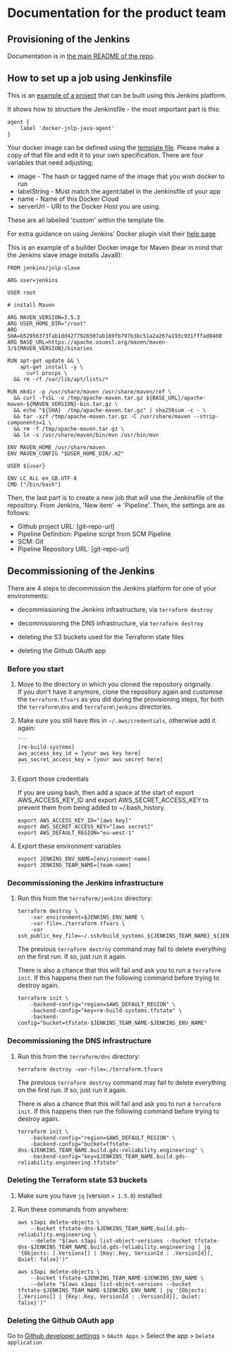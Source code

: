 # Documentation for the product team

## Provisioning of the Jenkins

Documentation is in [the main README of the repo](https://github.com/alphagov/re-build-systems-dns).

## How to set up a job using Jenkinsfile

This is an [example of a project](https://github.com/alphagov/re-build-systems-sample-java-app/tree/jenkinsfile-supported-by-re-build-mvp) that can be built using this Jenkins platform.

It shows how to structure the Jenkinsfile - the most important part is this:

```
agent {
    label 'docker-jnlp-java-agent'
}
```

Your docker image can be defined using the [template file](https://github.com/alphagov/re-build-systems/blob/master/docker/files/groovy/add-sample-agent-docker-image.groovy).
Please make a copy of that file and edit it to your own specification. There are four variables that need adjusting;

* image - The hash or tagged name of the image that you wish docker to run
* labelString - Must match the agent:label in the Jenkinsfile of your app
* name - Name of this Docker Cloud
* serverUrl - URI to the Docker Host you are using.

These are all labelled 'custom' within the template file.

For extra guidance on using Jenkins' Docker plugin visit their [help page](https://wiki.jenkins.io/display/JENKINS/Docker+Plugin)

This is an example of a builder Docker image for Maven (bear in mind that the Jenkins slave image installs Java8):

```
FROM jenkins/jnlp-slave

ARG user=jenkins

USER root

# install Maven

ARG MAVEN_VERSION=3.5.3
ARG USER_HOME_DIR="/root"
ARG SHA=b52956373fab1dd4277926507ab189fb797b3bc51a2a267a193c931fffad8408
ARG BASE_URL=https://apache.osuosl.org/maven/maven-3/${MAVEN_VERSION}/binaries

RUN apt-get update && \
    apt-get install -y \
      curl procps \
  && rm -rf /var/lib/apt/lists/*

RUN mkdir -p /usr/share/maven /usr/share/maven/ref \
  && curl -fsSL -o /tmp/apache-maven.tar.gz ${BASE_URL}/apache-maven-${MAVEN_VERSION}-bin.tar.gz \
  && echo "${SHA}  /tmp/apache-maven.tar.gz" | sha256sum -c - \
  && tar -xzf /tmp/apache-maven.tar.gz -C /usr/share/maven --strip-components=1 \
  && rm -f /tmp/apache-maven.tar.gz \
  && ln -s /usr/share/maven/bin/mvn /usr/bin/mvn

ENV MAVEN_HOME /usr/share/maven
ENV MAVEN_CONFIG "$USER_HOME_DIR/.m2"

USER ${user}

ENV LC_ALL en_GB.UTF-8
CMD ["/bin/bash"]
```

Then, the last part is to create a new job that will use the Jenkinsfile of the repository.
From Jenkins, 'New item' -> 'Pipeline'. Then, the settings are as follows:

* Github project URL: [git-repo-url]
* Pipeline Definition: Pipeline script from SCM Pipeline
* SCM: Git
* Pipeline Repository URL: [git-repo-url]

## Decommissioning of the Jenkins

There are 4 steps to decommission the Jenkins platform for one of your environments:

* decommissioning the Jenkins infrastructure, via `terraform destroy`

* decommissioning the DNS infrastructure, via `terraform destroy`

* deleting the S3 buckets used for the Terraform state files

* deleting the Github OAuth app

### Before you start

1. Move to the directory in which you cloned the repository originally.\
If you don't have it anymore, clone the repository again and customise the `terraform.tfvars`
as you did during the provisioning steps, for both the `terraform\dns` and `terraform\jenkins` directories.

1. Make sure you still have this in `~/.aws/credentials`, otherwise add it again:

       ```
       [re-build-systems]
       aws_access_key_id = [your aws key here]
       aws_secret_access_key = [your aws secret here]
       ```

1. Export those credentials

   If you are using bash, then add a space at the start of export AWS_ACCESS_KEY_ID and export AWS_SECRET_ACCESS_KEY to prevent them from being added to ~/.bash_history.

   ```
   export AWS_ACCESS_KEY_ID="[aws key]"
   export AWS_SECRET_ACCESS_KEY="[aws secret]"
   export AWS_DEFAULT_REGION="eu-west-1"
   ```

1. Export these environment variables

    ```
    export JENKINS_ENV_NAME=[environment-name]
    export JENKINS_TEAM_NAME=[team-name]
    ```

### Decommissioning the Jenkins infrastructure

1. Run this from the `terraform/jenkins` directory:

    ```
    terraform destroy \
        -var environment=$JENKINS_ENV_NAME \
        -var-file=./terraform.tfvars \
        -var ssh_public_key_file=~/.ssh/build_systems_${JENKINS_TEAM_NAME}_${JENKINS_ENV_NAME}_rsa.pub
    ```

    The previous `terraform destroy` command may fail to delete everything on the first run. If so, just run it again.

    There is also a chance that this will fail and ask you to run a `terraform init`. If this happens then run the following command before trying to destroy again.

    ```
    terraform init \
        -backend-config="region=$AWS_DEFAULT_REGION" \
        -backend-config="key=re-build-systems.tfstate" \
        -backend-config="bucket=tfstate-$JENKINS_TEAM_NAME-$JENKINS_ENV_NAME"
    ```

### Decommissioning the DNS infrastructure

1. Run this from the `terraform/dns` directory:

    ```
    terraform destroy -var-file=./terraform.tfvars
    ```

    The previous `terraform destroy` command may fail to delete everything on the first run. If so, just run it again.

    There is also a chance that this will fail and ask you to run a `terraform init`. If this happens then run the following command before trying to destroy again.

    ```
    terraform init \
        -backend-config="region=$AWS_DEFAULT_REGION" \
        -backend-config="bucket=tfstate-dns-$JENKINS_TEAM_NAME.build.gds-reliability.engineering" \
        -backend-config="key=$JENKINS_TEAM_NAME.build.gds-reliability.engineering.tfstate"
    ```

### Deleting the Terraform state S3 buckets

1. Make sure you have `jq` (version `> 1.5.0`) installed

1. Run these commands from anywhere:

    ```
    aws s3api delete-objects \
        --bucket tfstate-dns-$JENKINS_TEAM_NAME.build.gds-reliability.engineering \
        --delete "$(aws s3api list-object-versions --bucket tfstate-dns-$JENKINS_TEAM_NAME.build.gds-reliability.engineering | jq '{Objects: [.Versions[] | {Key:.Key, VersionId : .VersionId}], Quiet: false}')"
    ```

    ```
    aws s3api delete-objects \
        --bucket tfstate-$JENKINS_TEAM_NAME-$JENKINS_ENV_NAME \
        --delete "$(aws s3api list-object-versions --bucket tfstate-$JENKINS_TEAM_NAME-$JENKINS_ENV_NAME | jq '{Objects: [.Versions[] | {Key:.Key, VersionId : .VersionId}], Quiet: false}')"
    ```

### Deleting the Github OAuth app

Go to [Github developer settings](https://github.com/settings/developers) > `OAuth Apps` > Select the app > `Delete application`
